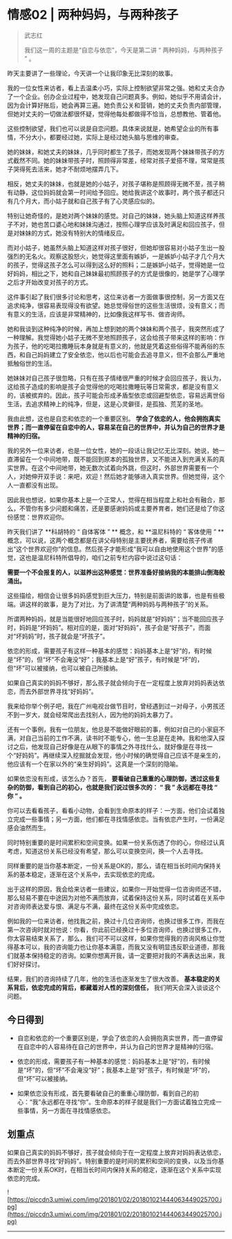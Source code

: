 # 情感02 | 两种妈妈，与两种孩子

> 武志红
> 
> 我们这一周的主题是“自恋与依恋”，今天是第二讲 “ 两种妈妈，与两种孩子 ” 。

昨天主要讲了一些理论，今天讲一个让我印象无比深刻的故事。

我的一位女性来访者，看上去温柔小巧，实际上控制欲望非常之强。她和丈夫合办了一个企业。创办企业过程中，她发现自己问题真多。例如，她似乎不用请会计，因为会计算好账后，她会再算三遍。她负责公关和营销，她的丈夫负责内部管理，但她对丈夫的一切做法都很怀疑，觉得他每处都做得不恰当，总想教他、管着他。

这些控制欲望，我们也可以说是自恋问题。具体来说就是，她希望企业的所有事情，不分大小，都要经过她，实际上是经过她头脑与思维的审查。

她的妹妹，和她丈夫的妹妹，几乎同时都生了孩子，而她发现两个妹妹带孩子的方式截然不同。她的妹妹带孩子时，照顾得非常差，经常对孩子爱搭不理，常常是孩子哭得死去活来，她才不耐烦地摆弄几下。

相反，她丈夫的妹妹，也就是她的小姑子，对孩子堪称是照顾得无微不至，孩子稍有动静，这位妈妈就会第一时间给予回应。她给我讲这个故事时，两个孩子都还只有几个月大，而小姑子就和自己孩子有了心灵感应似的。

特别让她奇怪的，是她对两个妹妹的感觉。对自己的妹妹，她头脑上知道这样养孩子不对，她也苦口婆心地和妹妹沟通过，按照心理学应该及时满足和回应孩子，但是对妹妹的方式，她没有特别大的情绪反应。

而对小姑子，她虽然头脑上知道这样对孩子很好，但她却很容易对小姑子生出一股强烈的无名火。观察这股怒火，她觉得这里面有嫉妒，一是嫉妒小姑子才几个月大的孩子，觉得这孩子怎么可以得到这么好的照料；二是嫉妒小姑子，觉得她是一位好妈妈，相比之下，她和自己妹妹最初照顾孩子的方式是很像的，她是学了心理学之后才开始改变对孩子的方式。

这件事引起了我们很多讨论和思考，这位来访者一方面做事很控制，另一方面又在追求纯净，很容易表现得没有欲望。她总觉得俗世的这些生活很烦，没有意义；而有意义的生活，应该是非常精神的，比如像我这样写书、做咨询师。

她和我谈到这种纯净的时候，再加上想到她的两个妹妹和两个孩子，我突然形成了一种理解。我觉得她小姑子无微不至地照顾孩子，这会给孩子带来这样的影响：作为孩子，他的吃喝拉撒睡玩本身就是有意义的，他就是凭着这些俗得不能再俗的东西，和自己妈妈建立了安全依恋，他以后也可能会去追寻意义，但不会那么严重地抵触俗世的生活。

她妹妹对自己孩子很忽略，只有在孩子情绪很严重的时候才会回应孩子，我认为，这给孩子造成的影响是孩子会觉得他的吃喝拉撒睡玩等日常需求，都是没有意义的，该被摈弃的。因此，孩子可能会形成矛盾型依恋或回避型依恋，容易远离世俗生活，去追求精神上的纯净，但是，这是心灵僻径，是孤独、荒芜的圣地。

我由此想，这也是自恋和依恋的一个重要区别。 **学会了依恋的人，他会拥抱真实世界；而一直停留在自恋中的人，容易呆在自己的世界中，并认为自己的世界才是精神的归宿。**

我的另外一位来访者，也是一位女性，她的一段话让我记忆无比深刻。她说，她一直滞留在一个中间地带，既不能回到原本的孤独世界，又不能进入到充满关系的真实世界。在这个中间地带，她无数次试着向外跳，但这时，外部世界需要有一个人，对她伸开双手说：来吧，欢迎！然后她才能够进入真实世界。但她觉得，这个人一直都没有出现。

因此我也想说，如果你基本上是一个正常人，觉得在相当程度上和社会有融合，那么，不管你有多少问题和痛苦，还是要感谢妈妈或主要养育者，她们还是给了你这份感觉：世界欢迎你。

昨天我们讲了 **科胡特的 “ 自体客体 ” ** 概念，和 **温尼科特的 “ 客体使用 ” ** 概念，可以说，这两个概念都是在讲父母特别是主要抚养者，需要给孩子传递出“这个世界欢迎你”的信息。然后孩子才能形成“我可以自由地使用这个世界”的感觉，这也是温尼科特所倡导的，咱们之前专栏内容中说过这句话：

 **需要一个不会报复的人，以滋养出这种感觉：世界准备好接纳我的本能排山倒海般涌出。**

这些描绘，相信会让很多妈妈感觉到巨大压力，特别是前面讲的故事，也是有些极端。讲这样的故事，是为了对比，为了讲清楚“两种妈妈与两种孩子”的关系。

所谓两种妈妈，就是当能很好地回应孩子时，妈妈就是“好妈妈”；当不能回应孩子时，妈妈是“坏妈妈”。相对应的是，面对“好妈妈”，孩子会是“好孩子”，而面对“坏妈妈”时，孩子就会是“坏孩子”。

依恋的形成，需要孩子有这样一种基本的感觉：妈妈基本上是“好”的，有时候是“坏”的，但“坏”不会淹没“好”；我基本上是“好”孩子，有时候是“坏”的，但“坏”可以被接纳，也可以被自己所接纳。

如果自己真实的妈妈不够好，那么孩子就会倾向于在一定程度上放弃对妈妈表达依恋，而去外部世界寻找“好妈妈”。

我来给你举个例子吧，我在广州电视台做节目时，曾经遇到过一对母子，小男孩还不到一岁大，就会经常爬出去找别人，因为他的妈妈太暴力了。

还有一个事例，我有一位朋友，他总是不能做好眼前的事，例如对自己的小家庭不满，对自己当前的工作不满，读书时不能专心，他一生总是在走神。我和他深入探讨之后，他发现自己好像是在从眼下的事情之外寻找什么，就好像是在寻找一个“好妈妈”。再继续深入挖掘就会发现，他小时候的确觉得自己应该不是亲生的，他应该有一个在家以外的“亲生好妈妈”。这真是一个深刻的隐喻。

如果依恋没有形成，该怎么办？首先， **要看破自己重重的心理防御，透过这些复杂的防御，看到自己的初心，也就是我们说过很多次的： “ 我 ” 永远都在寻找 “ 你 ” 。**

你可以去看看孩子，看看小动物，会看到生命原本的样子：一方面，他们会试着独立完成一些事情；另一方面，他们都在寻找情感依恋。当有依恋产生时，一份满足感会油然而生。

同时特别重要的是时间累积和空间变换。如果一份关系伤透了你的心，你经过认真考虑，知道这份关系已经没有希望，那么可以变换空间，换一个人去寻找。

同样重要的是当你基本断定，一份关系是OK的，那么，请在相当长时间内保持关系的基本稳定，逐渐在这个关系中，去实现依恋的完成。

出于这样的原因，我会给来访者一些建议，如果你一开始觉得一位咨询师还不错，那么轻易不要在中途因为对他不满而放弃，试着保持这份关系，同时试着在关系中对咨询师表达爱与恨、满足与不满，最终在这份关系中完成依恋。

例如我的一位来访者，他找我之前，换过十几位咨询师，也换过很多工作，而我在第一次咨询时就对他说：你看，你此前已经换过十多位咨询师，也换过很多工作，你太容易结束关系了，那么，我们可不可以这样，如果你觉得我的咨询风格让你觉得基本可以，我的咨询能力也让你基本满意，而我又没有明显违反职业道德，那我们就基本保持稳定的咨询。如果你想离开我，请一定要把对我的不满表达出来，我们好好探讨。

结果，我们的咨询持续了几年，他的生活也逐渐发生了很大改善。 **基本稳定的关系背后，依恋完成的背后，都藏着对人性的深刻信任，** 我们明天会深入谈谈这个问题。

## 今日得到

* 自恋和依恋的一个重要区别是，学会了依恋的人会拥抱真实世界，而一直停留在自恋中的人容易待在自己的世界中，并认为自己的世界才是精神的归宿。

* 依恋的形成，需要孩子有一种基本的感觉：妈妈基本上是“好”的，有时候是“坏”的，但“坏”不会淹没“好”；我基本上是“好”孩子，有时候是“坏”的，但“坏”可以被接纳。

* 如果依恋没有形成，首先要看破自己的重重心理防御，看到自己的初心：“我”永远都在寻找“你”。生命原本的样子就是我们一方面试着独立完成一些事情，另一方面在寻找情感依恋。

## 划重点

如果自己真实的妈妈不够好，孩子就会倾向于在一定程度上放弃对妈妈表达依恋，而去外部世界寻找“好妈妈”。特别重要的是时间的累积和空间的变换，以及当你基本断定一份关系OK时，在相当长时间内保持关系的稳定，逐渐在这个关系中实现依恋的完成。

![https://piccdn3.umiwi.com/img/201801/02/201801021444063449025700.jpg](https://piccdn3.umiwi.com/img/201801/02/201801021444063449025700.jpg)

---
